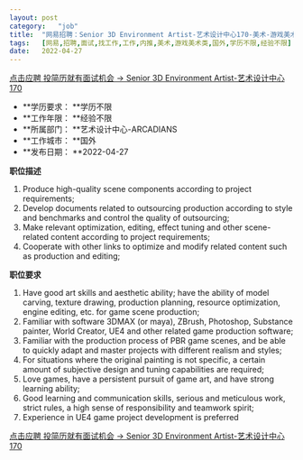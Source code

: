 ```yaml
---
layout:	post
category:	"job"
title:	"网易招聘：Senior 3D Environment Artist-艺术设计中心170-美术-游戏美术类-国外学历不限经验不限"
tags:	[网易,招聘,面试,找工作,工作,内推,美术,游戏美术类,国外,学历不限,经验不限]
date:	2022-04-27
---
```


[点击应聘 投简历就有面试机会 -> Senior 3D Environment Artist-艺术设计中心170](http://mobile.bole.netease.com/bole/boleDetail?id=32090&employeeId=346f03c3cda5f04c&key=all)



- **学历要求： **学历不限
- **工作年限： **经验不限
- **所属部门： **艺术设计中心-ARCADIANS
- **工作城市： **国外
- **发布日期： **2022-04-27



**职位描述**
1. Produce high-quality scene components according to project requirements;
2. Develop documents related to outsourcing production according to style and benchmarks and control the quality of outsourcing;
3. Make relevant optimization, editing, effect tuning and other scene-related content according to project requirements;
4. Cooperate with other links to optimize and modify related content such as production and editing;



**职位要求**
1. Have good art skills and aesthetic ability; have the ability of model carving, texture drawing, production planning, resource optimization, engine editing, etc. for game scene production;
2. Familiar with software 3DMAX (or maya), ZBrush, Photoshop, Substance painter, World Creator, UE4 and other related game production software;
3. Familiar with the production process of PBR game scenes, and be able to quickly adapt and master projects with different realism and styles;
4. For situations where the original painting is not specific, a certain amount of subjective design and tuning capabilities are required;
5. Love games, have a persistent pursuit of game art, and have strong learning ability;
6. Good learning and communication skills, serious and meticulous work, strict rules, a high sense of responsibility and teamwork spirit;
7. Experience in UE4 game project development is preferred



[点击应聘 投简历就有面试机会 -> Senior 3D Environment Artist-艺术设计中心170](http://mobile.bole.netease.com/bole/boleDetail?id=32090&employeeId=346f03c3cda5f04c&key=all)